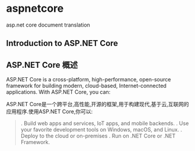 # aspnetcore
asp.net core document translation
## Introduction to ASP.NET Core
## ASP.NET Core 概述
ASP.NET Core is a cross-platform, high-performance, open-source framework for building modern, cloud-based, Internet-connected applications. With ASP.NET Core, you can:

ASP.NET Core是一个跨平台,高性能,开源的框架,用于构建现代,基于云,互联网的应用程序.使用ASP.NET Core,你可以:

>. Build web apps and services, IoT apps, and mobile backends.
>. Use your favorite development tools on Windows, macOS, and Linux.
>. Deploy to the cloud or on-premises
>. Run on .NET Core or .NET Framework.
